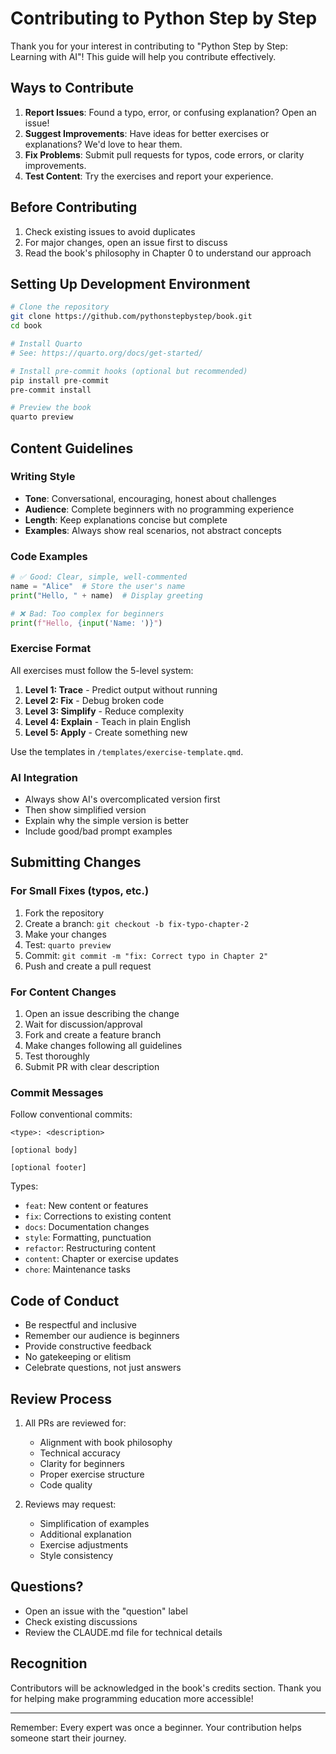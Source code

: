 # Contributing to Python Step by Step

Thank you for your interest in contributing to "Python Step by Step: Learning with AI"! This guide will help you contribute effectively.

## Ways to Contribute

1. **Report Issues**: Found a typo, error, or confusing explanation? Open an issue!
2. **Suggest Improvements**: Have ideas for better exercises or explanations? We'd love to hear them.
3. **Fix Problems**: Submit pull requests for typos, code errors, or clarity improvements.
4. **Test Content**: Try the exercises and report your experience.

## Before Contributing

1. Check existing issues to avoid duplicates
2. For major changes, open an issue first to discuss
3. Read the book's philosophy in Chapter 0 to understand our approach

## Setting Up Development Environment

```bash
# Clone the repository
git clone https://github.com/pythonstepbystep/book.git
cd book

# Install Quarto
# See: https://quarto.org/docs/get-started/

# Install pre-commit hooks (optional but recommended)
pip install pre-commit
pre-commit install

# Preview the book
quarto preview
```

## Content Guidelines

### Writing Style

- **Tone**: Conversational, encouraging, honest about challenges
- **Audience**: Complete beginners with no programming experience
- **Length**: Keep explanations concise but complete
- **Examples**: Always show real scenarios, not abstract concepts

### Code Examples

```python
# ✅ Good: Clear, simple, well-commented
name = "Alice"  # Store the user's name
print("Hello, " + name)  # Display greeting

# ❌ Bad: Too complex for beginners
print(f"Hello, {input('Name: ')}")
```

### Exercise Format

All exercises must follow the 5-level system:

1. **Level 1: Trace** - Predict output without running
2. **Level 2: Fix** - Debug broken code
3. **Level 3: Simplify** - Reduce complexity
4. **Level 4: Explain** - Teach in plain English
5. **Level 5: Apply** - Create something new

Use the templates in `/templates/exercise-template.qmd`.

### AI Integration

- Always show AI's overcomplicated version first
- Then show simplified version
- Explain why the simple version is better
- Include good/bad prompt examples

## Submitting Changes

### For Small Fixes (typos, etc.)

1. Fork the repository
2. Create a branch: `git checkout -b fix-typo-chapter-2`
3. Make your changes
4. Test: `quarto preview`
5. Commit: `git commit -m "fix: Correct typo in Chapter 2"`
6. Push and create a pull request

### For Content Changes

1. Open an issue describing the change
2. Wait for discussion/approval
3. Fork and create a feature branch
4. Make changes following all guidelines
5. Test thoroughly
6. Submit PR with clear description

### Commit Messages

Follow conventional commits:

```
<type>: <description>

[optional body]

[optional footer]
```

Types:
- `feat`: New content or features
- `fix`: Corrections to existing content
- `docs`: Documentation changes
- `style`: Formatting, punctuation
- `refactor`: Restructuring content
- `content`: Chapter or exercise updates
- `chore`: Maintenance tasks

## Code of Conduct

- Be respectful and inclusive
- Remember our audience is beginners
- Provide constructive feedback
- No gatekeeping or elitism
- Celebrate questions, not just answers

## Review Process

1. All PRs are reviewed for:
   - Alignment with book philosophy
   - Technical accuracy
   - Clarity for beginners
   - Proper exercise structure
   - Code quality

2. Reviews may request:
   - Simplification of examples
   - Additional explanation
   - Exercise adjustments
   - Style consistency

## Questions?

- Open an issue with the "question" label
- Check existing discussions
- Review the CLAUDE.md file for technical details

## Recognition

Contributors will be acknowledged in the book's credits section. Thank you for helping make programming education more accessible!

---

Remember: Every expert was once a beginner. Your contribution helps someone start their journey.